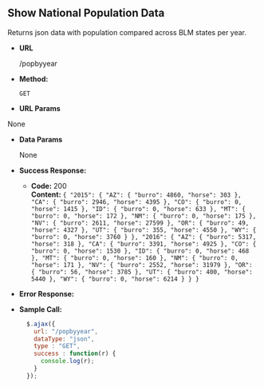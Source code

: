 **Show National Population Data**
----
  Returns json data with population compared across BLM states per year.

* **URL**

  /popbyyear

* **Method:**

  `GET`

*  **URL Params**

  None

* **Data Params**

  None

* **Success Response:**

  * **Code:** 200 <br />
    **Content:** `{
    "2015": {
        "AZ": {
            "burro": 4860,
            "horse": 303
        },
        "CA": {
            "burro": 2946,
            "horse": 4395
        },
        "CO": {
            "burro": 0,
            "horse": 1415
        },
        "ID": {
            "burro": 0,
            "horse": 633
        },
        "MT": {
            "burro": 0,
            "horse": 172
        },
        "NM": {
            "burro": 0,
            "horse": 175
        },
        "NV": {
            "burro": 2611,
            "horse": 27599
        },
        "OR": {
            "burro": 49,
            "horse": 4327
        },
        "UT": {
            "burro": 355,
            "horse": 4550
        },
        "WY": {
            "burro": 0,
            "horse": 3760
        }
    },
    "2016": {
        "AZ": {
            "burro": 5317,
            "horse": 318
        },
        "CA": {
            "burro": 3391,
            "horse": 4925
        },
        "CO": {
            "burro": 0,
            "horse": 1530
        },
        "ID": {
            "burro": 0,
            "horse": 468
        },
        "MT": {
            "burro": 0,
            "horse": 160
        },
        "NM": {
            "burro": 0,
            "horse": 171
        },
        "NV": {
            "burro": 2552,
            "horse": 31979
        },
        "OR": {
            "burro": 56,
            "horse": 3785
        },
        "UT": {
            "burro": 400,
            "horse": 5440
        },
        "WY": {
            "burro": 0,
            "horse": 6214
        }
    }
}`

* **Error Response:**



* **Sample Call:**

  ```javascript
    $.ajax({
      url: "/popbyyear",
      dataType: "json",
      type : "GET",
      success : function(r) {
        console.log(r);
      }
    });
  ```